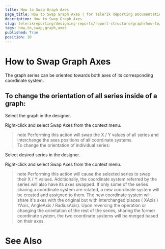 ```yaml
---
title: How to Swap Graph Axes
page_title: How to Swap Graph Axes | for Telerik Reporting Documentation
description: How to Swap Graph Axes
slug: telerikreporting/designing-reports/report-structure/graph/how-to/how-to-swap-graph-axes
tags: how,to,swap,graph,axes
published: True
position: 10
---
```


# How to Swap Graph Axes



The graph series can be oriented towards both axes of its corresponding coordinate system.

## To change the orientation of all series inside of a graph:

Select the graph in the designer.

Right-click and select Swap Axes from the context menu.

>note Performing this action will swap the X / Y values of all series and interchange the axes positions of all coordinate systems.         
To change the orientation of individual series:

Select desired series in the designer.

Right-click and select Swap Axes from the context menu.

>note Performing this action will cause the selected series to swap their X / Y values.          Additionally, the coordinate system referred by the series will also have its axes swapped.        If only some of the series sharing a coordinate system are rotated, a new coordinate system will be created and assigned to them.            The new coordinate system will share it's axes with the original but with interchanged places ( XAxis / YAxis, AngleAxis / RadiusAxis).            Upon reversing the operation or changing the orientation of the rest of the series,             sharing the former coordinate system, the two coordinate systems will be merged based on their axes.           


# See Also
